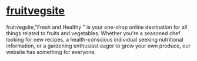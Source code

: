 # [fruitvegsite](https://yassinbesbes.github.io/fruitvegsite/)
fruitvegsite,"Fresh and Healthy " is your one-shop online destination for all things related to fruits and vegetables. Whether you're a seasoned chef looking for new recipes, a health-conscious individual seeking nutritional information, or a gardening enthusiast eager to grow your own produce, our website has something for everyone.
